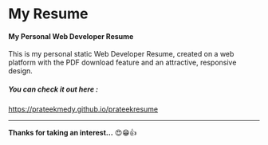 # My Resume
#### My Personal Web Developer Resume 

This is my personal static Web Developer Resume, created on a web platform with the PDF download feature and an attractive, responsive design. 


##### You can check it out here : 

https://prateekmedy.github.io/prateekresume

---

**Thanks for taking an interest...** 😍😁👍
